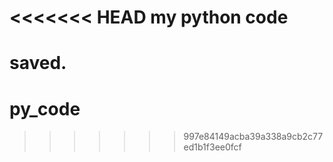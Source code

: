 <<<<<<< HEAD
my python code
=====

saved.
=======
# py_code
>>>>>>> 997e84149acba39a338a9cb2c77ed1b1f3ee0fcf
